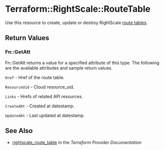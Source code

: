 # Terraform::RightScale::RouteTable

Use this resource to create, update or destroy RightScale [route tables](http://reference.rightscale.com/api1.5/resources/ResourceRouteTables.html).

## Return Values

### Fn::GetAtt

Fn::GetAtt returns a value for a specified attribute of this type. The following are the available attributes and sample return values.

`Href` - Href of the route table.

`ResourceUid` - Cloud resource_uid.

`Links` - Hrefs of related API resources.

`CreatedAt` - Created at datestamp.

`UpdatedAt` - Last updated at datestamp.

## See Also

* [rightscale_route_table](https://www.terraform.io/docs/providers/rightscale/r/route_table.html) in the _Terraform Provider Documentation_